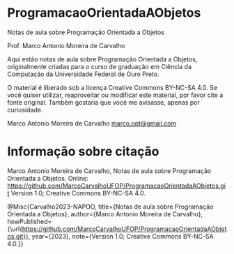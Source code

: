 # ProgramacaoOrientadaAObjetos
Notas de aula sobre Programação Orientada a Objetos

Prof. Marco Antonio Moreira de Carvalho

Aqui estão notas de aula sobre Programação Orientada a Objetos, originalmente criadas para o curso de graduação em Ciência da Computação da Universidade Federal de Ouro Preto. 

O material é liberado sob a licença Creative Commons BY-NC-SA 4.0. Se você quiser utilizar, reaproveitar ou modificar este material, por favor cite a fonte original. Também gostaria que você me avisasse, apenas por curiosidade.

Marco Antonio Moreira de Carvalho
marco.opt@gmail.com


# Informação sobre citação 

Marco Antonio Moreira de Carvalho, Notas de aula sobre Programação Orientada a Objetos. Online: https://github.com/MarcoCarvalhoUFOP/ProgramacaoOrientadaAObjetos.git Version 1.0; Creative Commons BY-NC-SA 4.0.

@Misc{Carvalho2023-NAPOO,
title={Notas de aula sobre Programação Orientada a Objetos},
author={Marco Antonio Moreira de Carvalho}, 
howPublished={\url{https://github.com/MarcoCarvalhoUFOP/ProgramacaoOrientadaAObjetos.git}}, 
year={2023},
note={Version 1.0; Creative Commons BY-NC-SA 4.0.}}

